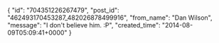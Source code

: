  {
   "id": "704351226267479",
   "post_id": "462493170453287_482026878499916",
   "from_name": "Dan Wilson",
   "message": "I don't believe him. :P",
   "created_time": "2014-08-09T05:09:41+0000"
 }
